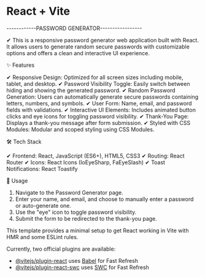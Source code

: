 # React + Vite

------------PASSWORD GENERATOR-----------------

✔ This is a responsive password generator web application built with React. It allows users to generate random secure passwords with customizable options and offers a clean and interactive UI experience.

✨ Features

✔ Responsive Design: Optimized for all screen sizes including mobile, tablet, and desktop.
✔ Password Visibility Toggle: Easily switch between hiding and showing the generated password.
✔ Random Password Generation: Users can automatically generate secure passwords containing letters, numbers, and symbols.
✔ User Form: Name, email, and password fields with validations.
✔ Interactive UI Elements: Includes animated button clicks and eye icons for toggling password visibility.
✔ Thank-You Page: Displays a thank-you message after form submission.
✔ Styled with CSS Modules: Modular and scoped styling using CSS Modules.

🛠️ Tech Stack

✔ Frontend: React, JavaScript (ES6+), HTML5, CSS3
✔ Routing: React Router
✔ Icons: React Icons (IoEyeSharp, FaEyeSlash)
✔ Toast Notifications: React Toastify

📖 Usage

1. Navigate to the Password Generator page.
2. Enter your name, and email, and choose to manually enter a password or auto-generate one.
3. Use the "eye" icon to toggle password visibility.
4. Submit the form to be redirected to the thank-you page.

This template provides a minimal setup to get React working in Vite with HMR and some ESLint rules.

Currently, two official plugins are available:

- [@vitejs/plugin-react](https://github.com/vitejs/vite-plugin-react/blob/main/packages/plugin-react/README.md) uses [Babel](https://babeljs.io/) for Fast Refresh
- [@vitejs/plugin-react-swc](https://github.com/vitejs/vite-plugin-react-swc) uses [SWC](https://swc.rs/) for Fast Refresh
